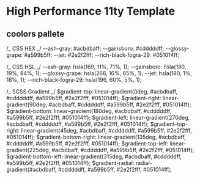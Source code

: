 # High Performance 11ty Template

## coolors pallete

/_ CSS HEX _/
--ash-gray: #acbdbaff;
--gainsboro: #cdddddff;
--glossy-grape: #a599b5ff;
--jet: #2e2f2fff;
--rich-black-fogra-29: #051014ff;

/_ CSS HSL _/
--ash-gray: hsla(169, 11%, 71%, 1);
--gainsboro: hsla(180, 19%, 84%, 1);
--glossy-grape: hsla(266, 16%, 65%, 1);
--jet: hsla(180, 1%, 18%, 1);
--rich-black-fogra-29: hsla(196, 60%, 5%, 1);

/_ SCSS Gradient _/
$gradient-top: linear-gradient(0deg, #acbdbaff, #cdddddff, #a599b5ff, #2e2f2fff, #051014ff);
$gradient-right: linear-gradient(90deg, #acbdbaff, #cdddddff, #a599b5ff, #2e2f2fff, #051014ff);
$gradient-bottom: linear-gradient(180deg, #acbdbaff, #cdddddff, #a599b5ff, #2e2f2fff, #051014ff);
$gradient-left: linear-gradient(270deg, #acbdbaff, #cdddddff, #a599b5ff, #2e2f2fff, #051014ff);
$gradient-top-right: linear-gradient(45deg, #acbdbaff, #cdddddff, #a599b5ff, #2e2f2fff, #051014ff);
$gradient-bottom-right: linear-gradient(135deg, #acbdbaff, #cdddddff, #a599b5ff, #2e2f2fff, #051014ff);
$gradient-top-left: linear-gradient(225deg, #acbdbaff, #cdddddff, #a599b5ff, #2e2f2fff, #051014ff);
$gradient-bottom-left: linear-gradient(315deg, #acbdbaff, #cdddddff, #a599b5ff, #2e2f2fff, #051014ff);
$gradient-radial: radial-gradient(#acbdbaff, #cdddddff, #a599b5ff, #2e2f2fff, #051014ff);
